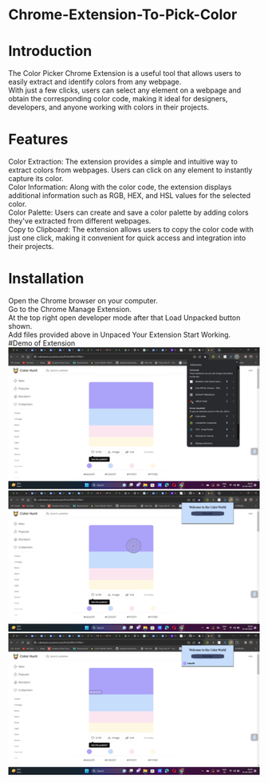 # Chrome-Extension-To-Pick-Color
# Introduction
The Color Picker Chrome Extension is a useful tool that allows users to easily extract and identify colors from any webpage.<br> With just a few clicks, users can select any element on a webpage and obtain the corresponding color code, making it ideal for designers, developers, and anyone working with colors in their projects.
# Features
Color Extraction: The extension provides a simple and intuitive way to extract colors from webpages. Users can click on any element to instantly capture its color.<br>
Color Information: Along with the color code, the extension displays additional information such as RGB, HEX, and HSL values for the selected color.<br>
Color Palette: Users can create and save a color palette by adding colors they've extracted from different webpages.<br>
Copy to Clipboard: The extension allows users to copy the color code with just one click, making it convenient for quick access and integration into their projects.<br>
# Installation
Open the Chrome browser on your computer.<br>
Go to the Chrome Manage Extension.<br>
At the top right open developer mode after that Load Unpacked button shown.<br>
Add files provided above in Unpaced Your Extension Start Working.<br>
#Demo of Extension
![first](colorpickerexample/first.png)<br>
![second](colorpickerexample/Second.png)<br>
![third](colorpickerexample/third.png)<br>


